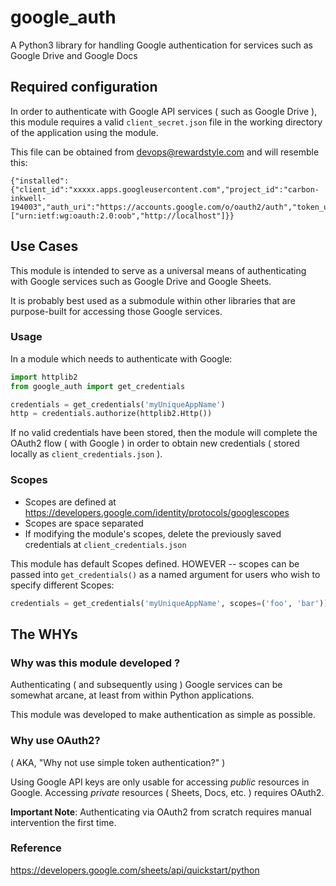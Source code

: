 # google_auth
A Python3 library for handling Google authentication for services such as Google Drive and Google Docs

## Required configuration

In order to authenticate with Google API services ( such as Google Drive ),
this module requires a valid `client_secret.json` file in the working directory
of the application using the module.

This file can be obtained from devops@rewardstyle.com and will resemble this:

```
{"installed":{"client_id":"xxxxx.apps.googleusercontent.com","project_id":"carbon-inkwell-194003","auth_uri":"https://accounts.google.com/o/oauth2/auth","token_uri":"https://accounts.google.com/o/oauth2/token","auth_provider_x509_cert_url":"https://www.googleapis.com/oauth2/v1/certs","client_secret":"xxxxx","redirect_uris":["urn:ietf:wg:oauth:2.0:oob","http://localhost"]}}
```

## Use Cases

This module is intended to serve as a universal means of authenticating
with Google services such as Google Drive and Google Sheets.

It is probably best used as a submodule within other libraries
that are purpose-built for accessing those Google services.

### Usage

In a module which needs to authenticate with Google:

```python
import httplib2
from google_auth import get_credentials

credentials = get_credentials('myUniqueAppName')
http = credentials.authorize(httplib2.Http())
```

If no valid credentials have been stored, then the module will
complete the OAuth2 flow ( with Google ) in order to obtain
new credentials ( stored locally as `client_credentials.json` ).

### Scopes

- Scopes  are defined at https://developers.google.com/identity/protocols/googlescopes
- Scopes are space separated
- If modifying the module's scopes, delete the previously saved credentials at `client_credentials.json`

This module has default Scopes defined.
HOWEVER -- scopes can be passed into `get_credentials()` as a named argument
for users who wish to specify different Scopes:

```python
credentials = get_credentials('myUniqueAppName', scopes=('foo', 'bar'))
```

## The WHYs

### Why was this module developed ?

Authenticating ( and subsequently using ) Google services
can be somewhat arcane, at least from within Python
applications.

This module was developed to make authentication as
simple as possible.

### Why use OAuth2?
( AKA, "Why not use simple token authentication?" )

Using Google API keys are only usable for accessing _public_ resources in Google.
Accessing _private_ resources ( Sheets, Docs, etc. ) requires OAuth2.

**Important Note**: Authenticating via OAuth2 from scratch requires manual intervention the first time.

### Reference
https://developers.google.com/sheets/api/quickstart/python
